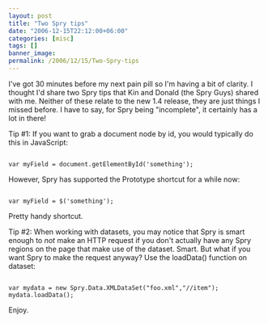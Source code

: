```yaml
---
layout: post
title: "Two Spry tips"
date: "2006-12-15T22:12:00+06:00"
categories: [misc]
tags: []
banner_image: 
permalink: /2006/12/15/Two-Spry-tips
---
```


I've got 30 minutes before my next pain pill so I'm having a bit of clarity. I thought I'd share two Spry tips that Kin and Donald (the Spry Guys) shared with me. Neither of these relate to the new 1.4 release, they are just things I missed before. I have to say, for Spry being "incomplete", it certainly has a lot in there!

Tip #1: If you want to grab a document node by id, you would typically do this in JavaScript:

<code>
var myField = document.getElementById('something');
</code>

However, Spry has supported the Prototype shortcut for a while now:

<code>
var myField = $('something');
</code>

Pretty handy shortcut.

Tip #2: When working with datasets, you may notice that Spry is smart enough to <i>not</i> make an HTTP request if you don't actually have any Spry regions on the page that make use of the dataset. Smart. But what if you want Spry to make the request anyway? Use the loadData() function on dataset:

<code>
var mydata = new Spry.Data.XMLDataSet("foo.xml","//item"); 
mydata.loadData();
</code>

Enjoy.